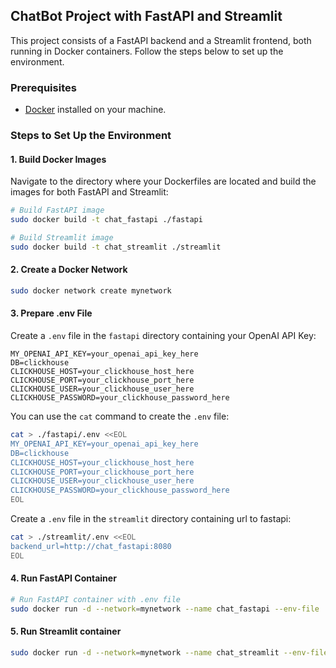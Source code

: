 ## ChatBot Project with FastAPI and Streamlit

This project consists of a FastAPI backend and a Streamlit frontend, both running in Docker containers. Follow the steps below to set up the environment.

### Prerequisites

- [Docker](https://www.docker.com/) installed on your machine.

### Steps to Set Up the Environment

#### 1. Build Docker Images

Navigate to the directory where your Dockerfiles are located and build the images for both FastAPI and Streamlit:

```bash
# Build FastAPI image
sudo docker build -t chat_fastapi ./fastapi

# Build Streamlit image
sudo docker build -t chat_streamlit ./streamlit
```

#### 2. Create a Docker Network

```bash
sudo docker network create mynetwork
```

#### 3. Prepare .env File

Create a `.env` file in the `fastapi` directory containing your OpenAI API Key:

```env
MY_OPENAI_API_KEY=your_openai_api_key_here
DB=clickhouse
CLICKHOUSE_HOST=your_clickhouse_host_here
CLICKHOUSE_PORT=your_clickhouse_port_here
CLICKHOUSE_USER=your_clickhouse_user_here
CLICKHOUSE_PASSWORD=your_clickhouse_password_here
```

You can use the `cat` command to create the `.env` file:

```bash
cat > ./fastapi/.env <<EOL
MY_OPENAI_API_KEY=your_openai_api_key_here
DB=clickhouse
CLICKHOUSE_HOST=your_clickhouse_host_here
CLICKHOUSE_PORT=your_clickhouse_port_here
CLICKHOUSE_USER=your_clickhouse_user_here
CLICKHOUSE_PASSWORD=your_clickhouse_password_here
EOL
```

Create a `.env` file in the `streamlit` directory containing url to fastapi:

```bash
cat > ./streamlit/.env <<EOL
backend_url=http://chat_fastapi:8080
EOL
```

#### 4. Run FastAPI Container

```bash
# Run FastAPI container with .env file
sudo docker run -d --network=mynetwork --name chat_fastapi --env-file ./fastapi/.env -p 8080:8080 chat_fastapi
```

#### 5. Run Streamlit container

```bash
sudo docker run -d --network=mynetwork --name chat_streamlit --env-file ./streamlit/.env -p 8501:8501 chat_streamlit
```
